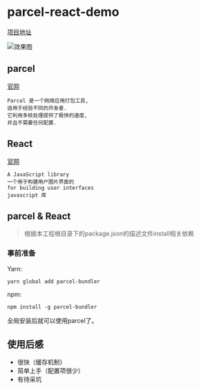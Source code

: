 # parcel-react-demo 
[项目地址](https://github.com/GitHubJiKe/parcel-react-demo)

![效果图](https://user-gold-cdn.xitu.io/2017/12/22/1607e2c7fc25def7?imageView2/1/w/1304/h/734/q/85/format/webp/interlace/1)

## parcel
[官网](https://parceljs.org/)

```
Parcel 是一个网络应用打包工具, 
适用于经验不同的开发者.
它利用多核处理提供了极快的速度, 
并且不需要任何配置.
```

## React
[官网](https://reactjs.org/)

```
A JavaScript library
一个用于构建用户图片界面的
for building user interfaces
javascript 库
```

## parcel & React

> 根据本工程根目录下的package.json的描述文件install相关依赖

### 事前准备

Yarn:

``` 
yarn global add parcel-bundler
```
npm:

```
npm install -g parcel-bundler
```

全局安装后就可以使用parcel了。

## 使用后感
- 很快（缓存机制）
- 简单上手（配置项很少）
- 有待采坑

